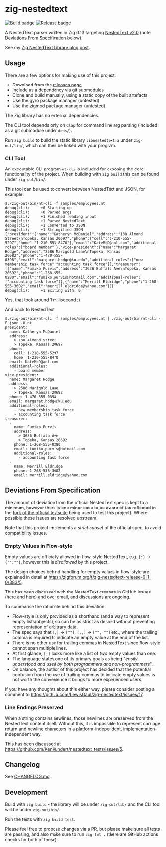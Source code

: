# zig-nestedtext

[![Build badge](https://img.shields.io/github/workflow/status/LewisGaul/zig-nestedtext/Run%20tests/main)](https://github.com/LewisGaul/zig-nestedtext/actions/workflows/tests.yml?query=branch%3Amain)
[![Release badge](https://img.shields.io/github/v/release/LewisGaul/zig-nestedtext?include_prereleases&sort=semver)](https://github.com/LewisGaul/zig-nestedtext/releases/)


A NestedText parser written in Zig 0.13 targeting [NestedText v2.0](https://nestedtext.org/en/v2.0/) (note [Deviations From Specification](#deviations-from-specification) below).

See my [Zig NestedText Library blog post](https://www.lewisgaul.co.uk/blog/coding/2021/04/18/zig-nestedtext/).


## Usage

There are a few options for making use of this project:
 - Download from the [releases page](https://github.com/LewisGaul/zig-nestedtext/releases/)
 - Include as a dependency via git submodules
 - Clone and build manually, using a static copy of the built artefacts
 - Use the gyro package manager (untested)
 - Use the zigmod package manager (untested)

The Zig library has no external dependencies.

The CLI tool depends only on `Clap` for command line arg parsing (included as a git submodule under `deps/`).

Run `zig build` to build the static library `libnestedtext.a` under `zig-out/lib/`, which can then be linked with your program.


### CLI Tool

An executable CLI program `nt-cli` is included for exposing the core functionality of the project. When building with `zig build` this can be found under `zig-out/bin/`.

This tool can be used to convert between NestedText and JSON, for example:  
```
$./zig-out/bin/nt-cli -f samples/employees.nt
debug(cli):     +0 Starting up
debug(cli):     +0 Parsed args
debug(cli):     +1 Finished reading input
debug(cli):     +1 Parsed NestedText
debug(cli):     +1 Converted to JSON
debug(cli):     +1 Stringified JSON
{"president":{"name":"Katheryn McDaniel","address":"138 Almond Street\nTopeka, Kansas 20697","phone":{"cell":"1-210-555-5297","home":"1-210-555-8470"},"email":"KateMcD@aol.com","additional-roles":["board member"]},"vice-president":{"name":"Margaret Hodge","address":"2586 Marigold Lane\nTopeka, Kansas 20682","phone":"1-470-555-0398","email":"margaret.hodge@ku.edu","additional-roles":["new membership task force","accounting task force"]},"treasurer":[{"name":"Fumiko Purvis","address":"3636 Buffalo Ave\nTopeka, Kansas 20692","phone":"1-268-555-0280","email":"fumiko.purvis@hotmail.com","additional-roles":["accounting task force"]},{"name":"Merrill Eldridge","phone":"1-268-555-3602","email":"merrill.eldridge@yahoo.com"}]}
debug(cli):     +1 Exiting with: 0
```

Yes, that took around 1 millisecond ;)

And back to NestedText:
```
$./zig-out/bin/nt-cli -f samples/employees.nt | ./zig-out/bin/nt-cli -F json -O nt
president:
  name: Katheryn McDaniel
  address:
    > 138 Almond Street
    > Topeka, Kansas 20697
  phone:
    cell: 1-210-555-5297
    home: 1-210-555-8470
  email: KateMcD@aol.com
  additional-roles:
    - board member
vice-president:
  name: Margaret Hodge
  address:
    > 2586 Marigold Lane
    > Topeka, Kansas 20682
  phone: 1-470-555-0398
  email: margaret.hodge@ku.edu
  additional-roles:
    - new membership task force
    - accounting task force
treasurer:
  -
    name: Fumiko Purvis
    address:
      > 3636 Buffalo Ave
      > Topeka, Kansas 20692
    phone: 1-268-555-0280
    email: fumiko.purvis@hotmail.com
    additional-roles:
      - accounting task force
  -
    name: Merrill Eldridge
    phone: 1-268-555-3602
    email: merrill.eldridge@yahoo.com
```


## Deviations From Specification

The amount of deviation from the official NestedText spec is kept to a minimum, however there is one minor case to be aware of (as reflected in the [fork of the official testsuite](https://github.com/KenKundert/nestedtext_tests/compare/master...LewisGaul:dev) being used to test this project). Where possible these issues are resolved upstream.

Note that this project implements a *strict subset* of the official spec, to avoid compatibility issues.


### Empty Values in Flow-style

Empty values are officially allowed in flow-style NestedText, e.g. `{:}` -> `{"":""}`, however this is *disallowed* by this project.

The design choices behind handling for empty values in flow-style are explained in detail at <https://zigforum.org/t/zig-nestedtext-release-0-1-0/383/5>.

This has been discussed with the NestedText creators in GitHub issues ([here](https://github.com/KenKundert/nestedtext/issues/23#issuecomment-831195971) and [here](https://github.com/KenKundert/nestedtext/issues/25#issuecomment-860185422)) and over email, and discussions are ongoing.

To summarise the rationale behind this deviation:
 - Flow-style is only provided as a shorthand (and a way to represent empty lists/objects), so can be as strict as desired without preventing representation of arbitrary data.
 - The spec says that `[,]` -> `[""]`, `[,,]` -> `["", ""]` etc., where the trailing comma is required to indicate an empty value at the end of the list.
 - There is no other use for trailing commas in NestedText since flow-style cannot span multiple lines.
 - At first glance, `[,]` looks more like a list of *two* empty values than one.
 - The language states one of its primary goals as being "*easily understood and used by both programmers and non-programmers*".
 - On balance, the author of this project has decided that the potential confusion from the use of trailing commas to indicate empty values is not worth the convenience it brings to more experienced users.

If you have any thoughts about this either way, please consider posting a comment to <https://github.com/LewisGaul/zig-nestedtext/issues/17>.

### Line Endings Preserved

When a string contains newlines, those newlines are preserved from the NestedText content itself.
Without this, it is impossible to represent carriage return and newline characters in a platform-independent, implementation-independent way.

This has been discussed at <https://github.com/KenKundert/nestedtext_tests/issues/5>.


## Changelog

See [CHANGELOG.md](CHANGELOG.md).


## Development

Build with `zig build` - the library will be under `zig-out/lib/` and the CLI tool will be under `zig-out/bin/`.

Run the tests with `zig build test`.

Please feel free to propose changes via a PR, but please make sure all tests are passing, and also make sure to run `zig fmt .` (there are GitHub actions checks for both of these).
